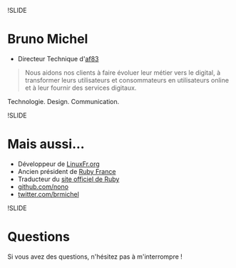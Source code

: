 !SLIDE
# Bruno Michel #

* Directeur Technique d'[af83](http://dev.af83.com)

> Nous aidons nos clients à faire évoluer leur métier vers le digital, à
transformer leurs utilisateurs et consommateurs en utilisateurs online et à
leur fournir des services digitaux.

Technologie. Design. Communication.

!SLIDE
# Mais aussi... #

* Développeur de [LinuxFr.org](http://linuxfr.org/)
* Ancien président de [Ruby France](http://rubyfrance.org/)
* Traducteur du [site officiel de Ruby](http://www.ruby-lang.org/fr/)
* [github.com/nono](https://github.com/nono)
* [twitter.com/brmichel](https://twitter.com/brmichel)

!SLIDE
# Questions #

Si vous avez des questions, n'hésitez pas à m'interrompre !

